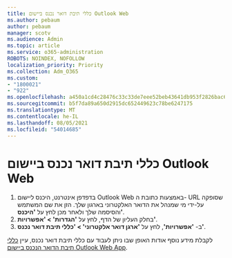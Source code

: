 ```yaml
---
title: כללי תיבת דואר נכנס ביישום Outlook Web
ms.author: pebaum
author: pebaum
manager: scotv
ms.audience: Admin
ms.topic: article
ms.service: o365-administration
ROBOTS: NOINDEX, NOFOLLOW
localization_priority: Priority
ms.collection: Adm_O365
ms.custom:
- "1800021"
- "922"
ms.openlocfilehash: a450a1cd4c28476c33c33de7eee52beb43641db953f2826bac68ca76b2e50f25
ms.sourcegitcommit: b5f7da89a650d2915dc652449623c78be6247175
ms.translationtype: MT
ms.contentlocale: he-IL
ms.lasthandoff: 08/05/2021
ms.locfileid: "54014685"
---
```

# <a name="inbox-rules-in-outlook-web-app"></a>כללי תיבת דואר נכנס ביישום Outlook Web

1. בדפדפן אינטרנט, היכנס ליישום Outlook Web באמצעות כתובת ה- URL שסופקה על-ידי מי שמנהל את הדואר האלקטרוני בארגון שלך. הזן את שם המשתמש והסיסמה שלך ולאחר מכן לחץ על **'היכנס'**.
2. בחלק העליון של הדף, לחץ על **'הגדרות' > 'אפשרויות'**.
3. ב- **'אפשרויות'**, לחץ על **'ארגן דואר אלקטרוני' > 'כללי תיבת דואר נכנס'**.

לקבלת מידע נוסף אודות האופן שבו ניתן לעבוד עם כללי תיבת דואר נכנס, עיין [כללי תיבת הדואר הנכנס ביישום Outlook Web App](https://support.office.com/article/inbox-rules-in-outlook-web-app-edea3d17-00c9-434b-b9b7-26ee8d9f5622).
